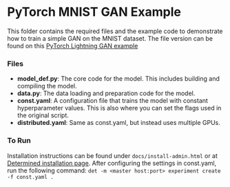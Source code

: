# PyTorch MNIST GAN Example

This folder contains the required files and the example code to demonstrate how to train a simple GAN on the MNIST dataset.
The file version can be found on this [PyTorch Lightning GAN example](https://github.com/PyTorchLightning/pytorch-lightning/blob/master/pl_examples/domain_templates/generative_adversarial_net.py)

### Files
* **model_def.py**: The core code for the model. This includes building and compiling the model.
* **data.py**: The data loading and preparation code for the model.
* **const.yaml**: A configuration file that trains the model with constant hyperparameter values. This is also where you can set the flags used in the original script. 
* **distributed.yaml**: Same as const.yaml, but instead uses multiple GPUs. 

### To Run
Installation instructions can be found under `docs/install-admin.html` or at [Determined installation page](https://docs.determined.ai/latest/index.html).
After configuring the settings in const.yaml, run the following command: `det -m <master host:port> experiment create -f const.yaml . `
